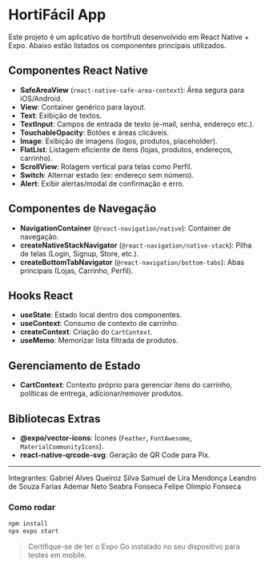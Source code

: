 # HortiFácil App

Este projeto é um aplicativo de hortifruti desenvolvido em React Native + Expo. Abaixo estão listados os componentes principais utilizados.

## Componentes React Native

- **SafeAreaView** (`react-native-safe-area-context`): Área segura para iOS/Android.
- **View**: Container genérico para layout.
- **Text**: Exibição de textos.
- **TextInput**: Campos de entrada de texto (e-mail, senha, endereço etc.).
- **TouchableOpacity**: Botões e áreas clicáveis.
- **Image**: Exibição de imagens (logos, produtos, placeholder).
- **FlatList**: Listagem eficiente de itens (lojas, produtos, endereços, carrinho).
- **ScrollView**: Rolagem vertical para telas como Perfil.
- **Switch**: Alternar estado (ex: endereço sem número).
- **Alert**: Exibir alertas/modal de confirmação e erro.

## Componentes de Navegação

- **NavigationContainer** (`@react-navigation/native`): Container de navegação.
- **createNativeStackNavigator** (`@react-navigation/native-stack`): Pilha de telas (Login, Signup, Store, etc.).
- **createBottomTabNavigator** (`@react-navigation/bottom-tabs`): Abas principais (Lojas, Carrinho, Perfil).

## Hooks React

- **useState**: Estado local dentro dos componentes.
- **useContext**: Consumo de contexto de carrinho.
- **createContext**: Criação do `CartContext`.
- **useMemo**: Memorizar lista filtrada de produtos.

## Gerenciamento de Estado

- **CartContext**: Contexto próprio para gerenciar itens do carrinho, políticas de entrega, adicionar/remover produtos.

## Bibliotecas Extras

- **@expo/vector-icons**: Ícones (`Feather`, `FontAwesome`, `MaterialCommunityIcons`).
- **react-native-qrcode-svg**: Geração de QR Code para Pix.

---

   Integrantes:
   Gabriel Alves Queiroz Silva
   Samuel de Lira Mendonça
   Leandro de Souza Farias
   Ademar Neto Seabra Fonseca
   Felipe Olimpio Fonseca

### Como rodar

```bash
npm install
npx expo start
```

> Certifique-se de ter o Expo Go instalado no seu dispositivo para testes em mobile.